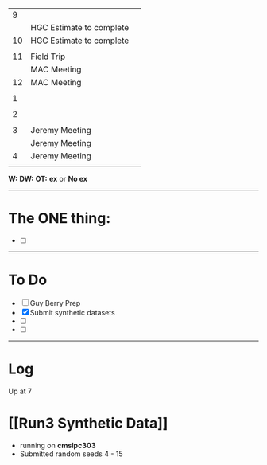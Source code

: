 
|     |                          |     |
| --- | ------------------------ | --- |
| 9   |                          |     |
|     | HGC Estimate to complete |     |
| 10  | HGC Estimate to complete |     |
|     |                          |     |
| 11  | Field Trip               |     |
|     | MAC Meeting              |     |
| 12  | MAC Meeting              |     |
|     |                          |     |
| 1   |                          |     |
|     |                          |     |
| 2   |                          |     |
|     |                          |     |
| 3   | Jeremy Meeting           |     |
|     | Jeremy Meeting           |     |
| 4   | Jeremy Meeting           |     |
|     |                          |     |

**W:**
**DW:**
**OT:**
**ex** or **No ex**

---
# The ONE thing: 
- [ ] 

---
# To Do

- [ ]  Guy Berry Prep
- [x] Submit synthetic datasets
- [ ] 
- [ ] 

---

# Log

Up at 7 

# [[Run3 Synthetic Data]]
- running on **cmslpc303**
- Submitted random seeds 4 - 15

